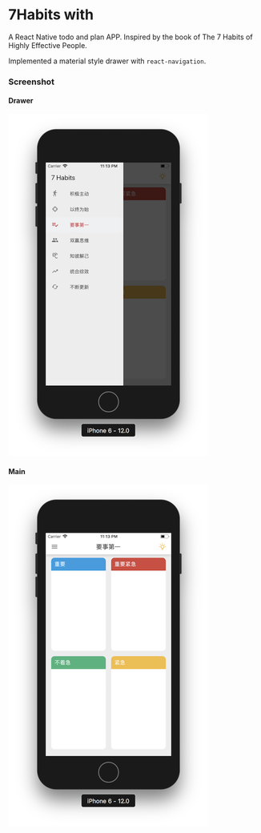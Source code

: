 # 7Habits with
A React Native todo and plan APP. Inspired by the book of The 7 Habits of Highly Effective People. 

Implemented a material style drawer with `react-navigation`.

### Screenshot

#### Drawer

![](./img/drawer-screenshot.png)

#### Main

![](./img/main-screenshot.png)